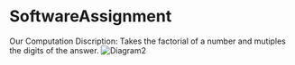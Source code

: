 # SoftwareAssignment

Our Computation Discription:
Takes the factorial of a number and mutiples the digits of the answer.
![Diagram2](https://github.com/The-Cherry-Man/SoftwareAssignment/assets/157428885/e7e27f10-4c2e-4480-b985-ae3c3889b7d8)
